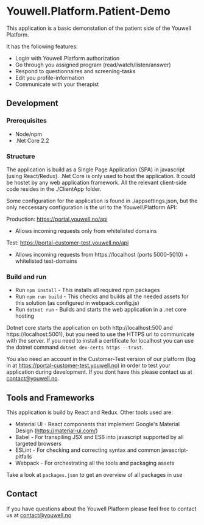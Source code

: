 # Youwell.Platform.Patient-Demo

This application is a basic demonstation of the patient side of the Youwell Platform. 

It has the following features:
- Login with Youwell.Platform authorization
- Go through you assigned program (read/watch/listen/answer)
- Respond to questionnaires and screening-tasks
- Edit you profile-information
- Communicate with your therapist


## Development
### Prerequisites
- Node/npm
- .Net Core 2.2

### Structure
The application is build as a Single Page Application (SPA) in javascript (using React/Redux). .Net Core is only used to host the application. It could be hostet by any web application framework. All the relevant client-side code resides in the ./ClientApp folder.

Some configuration for the application is found in ./appsettings.json, but the only neccessary configuration is the url to the Youwell.Platform API:

Production: https://portal.youwell.no/api
 - Allows incoming requests only from whitelisted domains

Test: https://portal-customer-test.youwell.no/api
 - Allows incoming requests from https://localhost (ports 5000-5010) + whitelisted test-domains


### Build and run

  - Run `npm install` - This installs all required npm packages
  - Run `npm run build` - This checks and builds all the needed assets for this solution (as configured in webpack.config.js)
  - Run `dotnet run` - Builds and starts the web application in a .net core hosting
  
  Dotnet core starts the application on both http://localhost:500 and  https://localhost:5001), but you need to use the HTTPS url to communicate with the server. If you need to install a certificate for localhost you can use the dotnet command `dotnet dev-certs https --trust`.
  
You also need an account in the Customer-Test version of our platform (log in at https://portal-customer-test.youwell.no) in order to test your application during development. If you dont have this please contact us at contact@youwell.no.


## Tools and Frameworks
This application is build by React and Redux. Other tools used are:
- Material UI - React components that implement Google's Material Design (https://material-ui.com/)
- Babel - For transpiling JSX and ES6 into javascript supported by all targeted browsers 
- ESLint - For checking and correcting syntax and common javascript-pitfalls
- Webpack - For orchestrating all the tools and packaging assets

Take a look at `packages.json` to get an overview of all packages in use


## Contact
If you have questions about the Youwell Platform please feel free to contact us at contact@youwell.no
